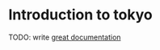 # Introduction to tokyo

TODO: write [great documentation](http://jacobian.org/writing/what-to-write/)
